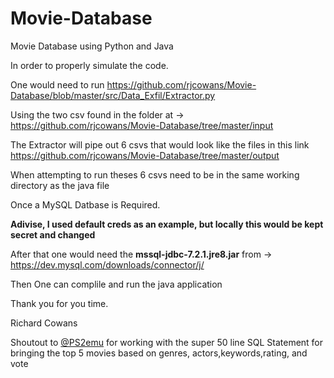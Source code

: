 # Movie-Database
Movie Database using Python and Java

In order to properly simulate the code. 

One would need to run https://github.com/rjcowans/Movie-Database/blob/master/src/Data_Exfil/Extractor.py

Using the two csv found in the folder at -> https://github.com/rjcowans/Movie-Database/tree/master/input

The Extractor will pipe out 6 csvs that would look like the files in this link https://github.com/rjcowans/Movie-Database/tree/master/output

When attempting to run theses 6 csvs need to be in the same working directory as the java file

Once a MySQL Datbase is Required. 

**Adivise, I used default creds as an example, but locally this would be kept secret and changed**

After that one would need the **mssql-jdbc-7.2.1.jre8.jar** from -> https://dev.mysql.com/downloads/connector/j/

Then One can complile and run the java application

Thank you for you time.

Richard Cowans

Shoutout to [@PS2emu](https://github.com/PS2emu) for working with the super 50 line SQL Statement for bringing the top 5 movies based on genres, actors,keywords,rating, and vote

